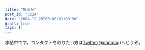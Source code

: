 ```yaml
---
title: "掲示板"
post_id: "3224"
date: "2004-12-28T00:00:01+09:00"
draft: true
tags: []
---
```



凍結中です。コンタクトを取りたい方は[Twitter(@danmaq)](http://twitter.com/danmaq)へどうぞ。
